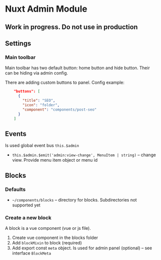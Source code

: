 # Nuxt Admin Module

## Work in progress. Do not use in production

## Settings

### Main toolbar

Main toolbar has two default button: home button and hide button. Their can be hiding via admin config.

There are adding custom buttons to panel.
Config example:

```json
    "buttons": [
      {
        "title": "SEO",
        "icon": "folder",
        "component": "components/post-seo"
      }
    ]
```

## Events

Is used global event bus `this.$admin`

 * `this.$admin.$emit('admin:view-change', MenuItem | string)` – change view. Provide menu item object or menu id

## Blocks

### Defaults

* `~/components/blocks` – directory for blocks. Subdirectories not supported yet

### Create a new block

A block is a vue component (vue or js file).

1. Create vue component in the blocks folder
2. Add `blockMixin` to block (required)
3. Add export const `meta` object. Is used for admin panel (optional) – see interface `BlockMeta`
